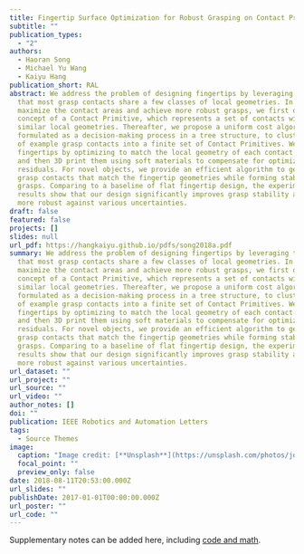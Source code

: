```yaml
---
title: Fingertip Surface Optimization for Robust Grasping on Contact Primitives
subtitle: ""
publication_types:
  - "2"
authors:
  - Haoran Song
  - Michael Yu Wang
  - Kaiyu Hang
publication_short: RAL
abstract: We address the problem of designing fingertips by leveraging the fact
  that most grasp contacts share a few classes of local geometries. In order to
  maximize the contact areas and achieve more robust grasps, we first define the
  concept of a Contact Primitive, which represents a set of contacts with
  similar local geometries. Thereafter, we propose a uniform cost algorithm,
  formulated as a decision-making process in a tree structure, to cluster a set
  of example grasp contacts into a finite set of Contact Primitives. We design
  fingertips by optimizing to match the local geometry of each contact primitive
  and then 3D print them using soft materials to compensate for optimization
  residuals. For novel objects, we provide an efficient algorithm to generate
  grasp contacts that match the fingertip geometries while forming stable
  grasps. Comparing to a baseline of flat fingertip design, the experimental
  results show that our design significantly improves grasp stability and is
  more robust against various uncertainties.
draft: false
featured: false
projects: []
slides: null
url_pdf: https://hangkaiyu.github.io/pdfs/song2018a.pdf
summary: We address the problem of designing fingertips by leveraging the fact
  that most grasp contacts share a few classes of local geometries. In order to
  maximize the contact areas and achieve more robust grasps, we first define the
  concept of a Contact Primitive, which represents a set of contacts with
  similar local geometries. Thereafter, we propose a uniform cost algorithm,
  formulated as a decision-making process in a tree structure, to cluster a set
  of example grasp contacts into a finite set of Contact Primitives. We design
  fingertips by optimizing to match the local geometry of each contact primitive
  and then 3D print them using soft materials to compensate for optimization
  residuals. For novel objects, we provide an efficient algorithm to generate
  grasp contacts that match the fingertip geometries while forming stable
  grasps. Comparing to a baseline of flat fingertip design, the experimental
  results show that our design significantly improves grasp stability and is
  more robust against various uncertainties.
url_dataset: ""
url_project: ""
url_source: ""
url_video: ""
author_notes: []
doi: ""
publication: IEEE Robotics and Automation Letters
tags:
  - Source Themes
image:
  caption: "Image credit: [**Unsplash**](https://unsplash.com/photos/jdD8gXaTZsc)"
  focal_point: ""
  preview_only: false
date: 2018-08-11T20:53:00.000Z
url_slides: ""
publishDate: 2017-01-01T00:00:00.000Z
url_poster: ""
url_code: ""
---
```


Supplementary notes can be added here, including [code and math](https://wowchemy.com/docs/content/writing-markdown-latex/).
